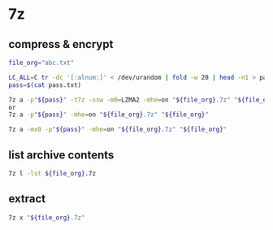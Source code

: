 # 7z

## compress & encrypt

```bash
file_org="abc.txt"

LC_ALL=C tr -dc '[:alnum:]' < /dev/urandom | fold -w 20 | head -n1 > pass.txt
pass=$(cat pass.txt)
```

```bash
7z a -p"${pass}" -t7z -ssw -m0=LZMA2 -mhe=on "${file_org}.7z" "${file_org}"
or
7z a -p"${pass}" -mhe=on "${file_org}.7z" "${file_org}"
```


```bash
7z a -mx0 -p"${pass}" -mhe=on "${file_org}.7z" "${file_org}"
```

## list archive contents

```bash
7z l -lst ${file_org}.7z
```

## extract

```bash
7z x "${file_org}.7z"
```
